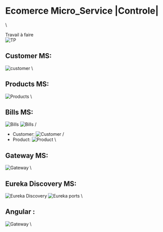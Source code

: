 # Ecomerce Micro_Service |Controle|
\

Travail à faire
\
![TP](https://github.com/YouDrr/Ecomerce_MS-/blob/main/ScreenShots/trv.png)


## Customer MS:
![customer](https://github.com/YouDrr/Ecomerce_MS-/blob/main/ScreenShots/customer.png)
\

## Products MS:
![Products ](https://github.com/YouDrr/Ecomerce_MS-/blob/main/ScreenShots/products.png)
\

## Bills MS:
![Bills ](https://github.com/YouDrr/Ecomerce_MS-/blob/main/ScreenShots/bill1.png)
![Bills ](https://github.com/YouDrr/Ecomerce_MS-/blob/main/ScreenShots/bill2.png)
/
- Customer:
![Customer](https://github.com/YouDrr/Ecomerce_MS-/blob/main/ScreenShots/bcus.png)
/
- Product:
![Product](https://github.com/YouDrr/Ecomerce_MS-/blob/main/ScreenShots/bprod.png)
\

## Gateway MS:
![Gateway](https://github.com/YouDrr/Ecomerce_MS-/blob/main/ScreenShots/gateway.png)
\

## Eureka Discovery MS:
![Eureka Discovery](https://github.com/YouDrr/Ecomerce_MS-/blob/main/ScreenShots/eurika.png)
![Eureka ports](https://github.com/YouDrr/Ecomerce_MS-/blob/main/ScreenShots/euriports.png)
\

## Angular :
![Gateway](https://github.com/YouDrr/Ecomerce_MS-/blob/main/ScreenShots/Angular.png)
\









